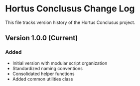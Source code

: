 # Hortus Conclusus Change Log 
 
This file tracks version history of the Hortus Conclusus project. 
 
## Version 1.0.0 (Current) 
 
### Added 
- Initial version with modular script organization 
- Standardized naming conventions 
- Consolidated helper functions 
- Added common utilities class 
 

